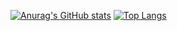 
[![Anurag's GitHub stats](https://github-readme-stats.vercel.app/api?username=ethan-r-gallup&count_private=true&line_height=34)](https://github.com/anuraghazra/github-readme-stats) 
[![Top Langs](https://github-readme-stats.vercel.app/api/top-langs/?username=ethan-r-gallup&hide=jupyter%20notebook&langs_count=8&layout=compact)](https://github.com/anuraghazra/github-readme-stats)

